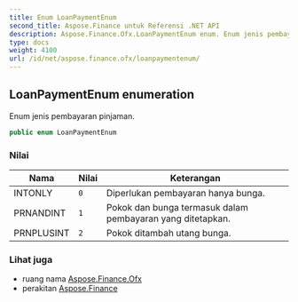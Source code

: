 ```yaml
---
title: Enum LoanPaymentEnum
second_title: Aspose.Finance untuk Referensi .NET API
description: Aspose.Finance.Ofx.LoanPaymentEnum enum. Enum jenis pembayaran pinjaman.
type: docs
weight: 4100
url: /id/net/aspose.finance.ofx/loanpaymentenum/
---
```

## LoanPaymentEnum enumeration

Enum jenis pembayaran pinjaman.

```csharp
public enum LoanPaymentEnum
```

### Nilai

| Nama | Nilai | Keterangan |
| --- | --- | --- |
| INTONLY | `0` | Diperlukan pembayaran hanya bunga. |
| PRNANDINT | `1` | Pokok dan bunga termasuk dalam pembayaran yang ditetapkan. |
| PRNPLUSINT | `2` | Pokok ditambah utang bunga. |

### Lihat juga

* ruang nama [Aspose.Finance.Ofx](../../aspose.finance.ofx/)
* perakitan [Aspose.Finance](../../)



